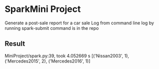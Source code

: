 # SparkMini Project
Generate a post-sale report for a car sale
Log from command line log by running spark-submit command is in the repo


## Result
MiniProject/spark.py:39, took 4.052669 s
[('Nissan2003', 1), ('Mercedes2015', 2), ('Mercedes2016', 1)]
